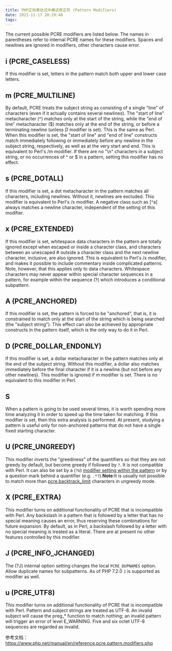 ```yaml
---
title: PHP正则表达式中模式修正符 (Pattern Modifiers)
date: 2021-11-17 20:29:48
tags:
---
```


The current possible PCRE modifiers are listed below. The names in parentheses refer to internal PCRE names for these modifiers. Spaces and newlines are ignored in modifiers, other characters cause error.

<!-- more -->

##  i (PCRE_CASELESS)

  If this modifier is set, letters in the pattern match both upper and lower case letters.

## m (PCRE_MULTILINE)

  By default, PCRE treats the subject string as consisting of a single &quot;line&quot; of characters (even if it actually contains several newlines). The &quot;start of line&quot; metacharacter (^) matches only at the start of the string, while the &quot;end of line&quot; metacharacter ($) matches only at the end of the string, or before a terminating newline (unless *D* modifier is set). This is the same as Perl. When this modifier is set, the &quot;start of line&quot; and &quot;end of line&quot; constructs match immediately following or immediately before any newline in the subject string, respectively, as well as at the very start and end. This is equivalent to Perl&#039;s /m modifier. If there are no &quot;\n&quot; characters in a subject string, or no occurrences of ^ or $ in a pattern, setting this modifier has no effect.

##  s (PCRE_DOTALL)

  If this modifier is set, a dot metacharacter in the pattern matches all characters, including newlines. Without it, newlines are excluded. This modifier is equivalent to Perl&#039;s /s modifier. A negative class such as [^a] always matches a newline character, independent of the setting of this modifier.

##  x (PCRE_EXTENDED)

  If this modifier is set, whitespace data characters in the pattern are totally ignored except when escaped or inside a character class, and characters between an unescaped # outside a character class and the next newline character, inclusive, are also ignored. This is equivalent to Perl&#039;s /x modifier, and makes it possible to include commentary inside complicated patterns. Note, however, that this applies only to data characters. Whitespace characters may never appear within special character sequences in a pattern, for example within the sequence (?( which introduces a conditional subpattern.

##  A (PCRE_ANCHORED)

  If this modifier is set, the pattern is forced to be &quot;anchored&quot;, that is, it is constrained to match only at the start of the string which is being searched (the &quot;subject string&quot;). This effect can also be achieved by appropriate constructs in the pattern itself, which is the only way to do it in Perl.

##  D (PCRE_DOLLAR_ENDONLY)

  If this modifier is set, a dollar metacharacter in the pattern matches only at the end of the subject string. Without this modifier, a dollar also matches immediately before the final character if it is a newline (but not before any other newlines). This modifier is ignored if *m* modifier is set. There is no equivalent to this modifier in Perl.

##  S

  When a pattern is going to be used several times, it is worth spending more time analyzing it in order to speed up the time taken for matching. If this modifier is set, then this extra analysis is performed. At present, studying a pattern is useful only for non-anchored patterns that do not have a single fixed starting character.

##  U (PCRE_UNGREEDY)

  This modifier inverts the &quot;greediness&quot; of the quantifiers so that they are not greedy by default, but become greedy if followed by `?`. It is not compatible with Perl. It can also be set by a (`?U`) [modifier setting within the pattern](https://www.php.net/manual/en/regexp.reference.internal-options.php) or by a question mark behind a quantifier (e.g. `.*?`).**Note**:It is usually not possible to match more than [pcre.backtrack_limit](https://www.php.net/manual/en/pcre.configuration.php#ini.pcre.backtrack-limit) characters in ungreedy mode.

##  X (PCRE_EXTRA)

  This modifier turns on additional functionality of PCRE that is incompatible with Perl. Any backslash in a pattern that is followed by a letter that has no special meaning causes an error, thus reserving these combinations for future expansion. By default, as in Perl, a backslash followed by a letter with no special meaning is treated as a literal. There are at present no other features controlled by this modifier.

##  J (PCRE_INFO_JCHANGED)

  The (?J) internal option setting changes the local `PCRE_DUPNAMES` option. Allow duplicate names for subpatterns. As of PHP 7.2.0 `J` is supported as modifier as well.

##  u (PCRE_UTF8)

  This modifier turns on additional functionality of PCRE that is incompatible with Perl. Pattern and subject strings are treated as UTF-8. An invalid subject will cause the preg_* function to match nothing; an invalid pattern will trigger an error of level E_WARNING. Five and six octet UTF-8 sequences are regarded as invalid.
  
参考文档：https://www.php.net/manual/en/reference.pcre.pattern.modifiers.php
